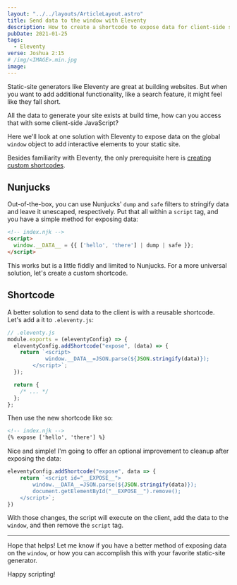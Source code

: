 ```yaml
---
layout: "../../layouts/ArticleLayout.astro"
title: Send data to the window with Eleventy
description: How to create a shortcode to expose data for client-side scripts
pubDate: 2021-01-25
tags:
  - Eleventy
verse: Joshua 2:15
# /img/<IMAGE>.min.jpg
image:
---
```


Static-site generators like Eleventy are great at building websites. But when you want to add additional functionality, like a search feature, it might feel like they fall short.

All the data to generate your site exists at build time, how can you access that with some client-side JavaScript?

Here we'll look at one solution with Eleventy to expose data on the global `window` object to add interactive elements to your static site.

Besides familiarity with Eleventy, the only prerequisite here is [creating custom shortcodes](https://www.11ty.dev/docs/shortcodes/#universal-shortcodes).

## Nunjucks

Out-of-the-box, you can use Nunjucks' `dump` and `safe` filters to stringify data and leave it unescaped, respectively. Put that all within a `script` tag, and you have a simple method for exposing data:



```html
<!-- index.njk -->
<script>
  window.__DATA__ = {{ ['hello', 'there'] | dump | safe }};
</script>
```



This works but is a little fiddly and limited to Nunjucks. For a more universal solution, let's create a custom shortcode.

## Shortcode

A better solution to send data to the client is with a reusable shortcode. Let's add a it to `.eleventy.js`:

```js
// .eleventy.js
module.exports = (eleventyConfig) => {
  eleventyConfig.addShortcode("expose", (data) => {
    return `<script>
            window.__DATA__=JSON.parse(${JSON.stringify(data)});
        </script>`;
  });

  return {
    /* ... */
  };
};
```

Then use the new shortcode like so:



```html
<!-- index.njk -->
{% expose ['hello', 'there'] %}
```



Nice and simple! I'm going to offer an optional improvement to cleanup after exposing the data:

<!-- ```js/1,3 -->
```js
eleventyConfig.addShortcode("expose", data => {
    return `<script id="__EXPOSE__">
        window.__DATA__=JSON.parse(${JSON.stringify(data)});
        document.getElementById("__EXPOSE__").remove();
    </script>`;
})
```

With those changes, the script will execute on the client, add the data to the `window`, and then remove the `script` tag.

---

Hope that helps! Let me know if you have a better method of exposing data on the `window`, or how you can accomplish this with your favorite static-site generator.

Happy scripting!
